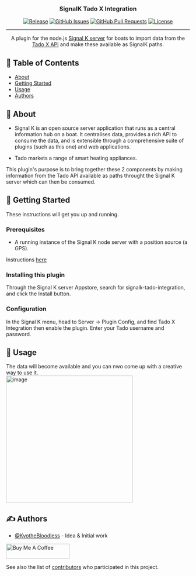 <h3 align="center">SignalK Tado X Integration</h3>

<div align="center">

[![Release](https://img.shields.io/github/v/release/KvotheBloodless/signalk-tado-integration)](https://github.com/KvotheBloodless/signalk-tado-integration/releases)
[![GitHub Issues](https://img.shields.io/github/issues/KvotheBloodless/signalk-tado-integration)](https://github.com/KvotheBloodless/signalk-tado-integration/issues)
[![GitHub Pull Requests](https://img.shields.io/github/issues-pr/KvotheBloodless/signalk-tado-integration)](https://github.com/KvotheBloodless/signalk-tado-integration/pulls)
[![License](https://img.shields.io/github/license/KvotheBloodless/signalk-tado-integration)](https://github.com/KvotheBloodless/signalk-tado-integration?tab=MIT-1-ov-file#readme)

</div>

---

<p align="center">A plugin for the node.js <a href="https://github.com/SignalK/signalk-server">Signal K server</a> for boats to import data from the <a href = "https://www.tado.com/">Tado X API</a> and make these available as SignalK paths.
    <br> 
</p>

## 📝 Table of Contents

- [About](#about)
- [Getting Started](#getting_started)
- [Usage](#usage)
- [Authors](#authors)

## 🧐 About <a name = "about"></a>

 * Signal K is an open source server application that runs as a central information hub on a boat. It centralises data, provides a rich API to consume the data, and is extensible through a comprehensive suite of plugins (such as this one) and web applications.

 * Tado markets a range of smart heating appliances.

This plugin's purpose is to bring together these 2 components by making information from the Tado API available as paths throught the Signal K server which can then be consumed.

## 🏁 Getting Started <a name = "getting_started"></a>

These instructions will get you up and running.

### Prerequisites

 * A running instance of the Signal K node server with a position source (a GPS).

Instructions [here](https://github.com/SignalK/signalk-server/blob/master/README.md)

### Installing this plugin

Through the Signal K server Appstore, search for signalk-tado-integration, and click the Install button.

### Configuration

In the Signal K menu, head to Server -> Plugin Config, and find Tado X Integration then enable the plugin. Enter your Tado username and password.

## 🎈 Usage <a name="usage"></a>

The data will become available and you can nwo come up with a creative way to use it.<br/>
<img width="347" alt="image" src="https://github.com/user-attachments/assets/8ba77bcc-f5a0-4baf-b5dd-7d66fcb829ed">


## ✍️ Authors <a name = "authors"></a>

- [@KvotheBloodless](https://github.com/KvotheBloodless) - Idea & Initial work

<a href="https://www.buymeacoffee.com/KvotheBloodless" target="_blank"><img src="https://cdn.buymeacoffee.com/buttons/default-orange.png" alt="Buy Me A Coffee" height="41" width="174"></a>


See also the list of [contributors](https://github.com/KvotheBloodless/signalk-tado-integration/graphs/contributors) who participated in this project.
